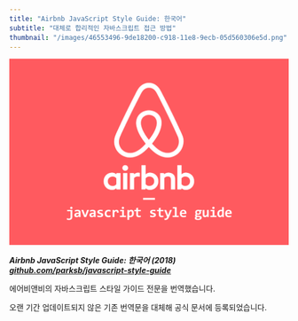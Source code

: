 ```yaml
---
title: "Airbnb JavaScript Style Guide: 한국어"
subtitle: "대체로 합리적인 자바스크립트 접근 방법"
thumbnail: "/images/46553496-9de18200-c918-11e8-9ecb-05d560306e5d.png"
---
```


![](/images/46553496-9de18200-c918-11e8-9ecb-05d560306e5d.png)

_**Airbnb JavaScript Style Guide: 한국어 (2018) [github.com/parksb/javascript-style-guide](https://github.com/parksb/javascript-style-guide)**_

에어비앤비의 자바스크립트 스타일 가이드 전문을 번역했습니다.

오랜 기간 업데이트되지 않은 기존 번역문을 대체해 공식 문서에 등록되었습니다.
